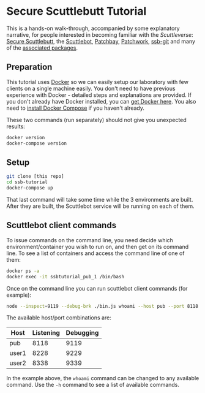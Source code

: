 # Secure Scuttlebutt Tutorial

This is a hands-on walk-through, accompanied by some explanatory narrative, for people interested in becoming familiar with the _Scuttleverse_: [Secure Scuttlebutt](http://scuttlebot.io/more/protocols/secure-scuttlebutt.html), the [Scuttlebot](http://scuttlebot.io), [Patchbay](https://github.com/ssbc/patchbay), [Patchwork](https://ssbc.github.io/patchwork/), [ssb-git](https://git.scuttlebot.io/%25n92DiQh7ietE%2BR%2BX%2FI403LQoyf2DtR3WQfCkDKlheQU%3D.sha256) and many of the [associated packages](https://github.com/ssbc).

## Preparation

This tutorial uses [Docker](https://www.docker.com) so we can easily setup our laboratory with few clients on a single machine easily. You don't need to have previous experience with Docker - detailed steps and explanations are provided. If you don't already have Docker installed, you can [get Docker here](https://docs.docker.com/engine/getstarted/step_one/#step-1-get-docker). You also need to [install Docker Compose](https://docs.docker.com/compose/install/) if you haven't already.

These two commands (run separately) should not give you unexpected results:

```sh
docker version
docker-compose version
```

## Setup

```sh
git clone [this repo]
cd ssb-tutorial
docker-compose up
```

That last command will take some time while the 3 environments are built. After they are built, the Scuttlebot service will be running on each of them.


## Scuttlebot client commands

To issue commands on the command line, you need decide which environment/container you wish to run on, and then get on its command line. To see a list of containers and access the command line of one of them:

```sh
docker ps -a
docker exec -it ssbtutorial_pub_1 /bin/bash
```

Once on the command line you can run scuttlebot client commands (for example):

```sh
node --inspect=9119 --debug-brk ./bin.js whoami --host pub --port 8118
```

The available host/port combinations are:

| Host  | Listening | Debugging |
|-------|-----------|-----------|
| pub   | 8118      | 9119      |
| user1 | 8228      | 9229      |
| user2 | 8338      | 9339      |

In the example above, the `whoami` command can be changed to any available command. Use the `-h` command to see a list of available commands.
